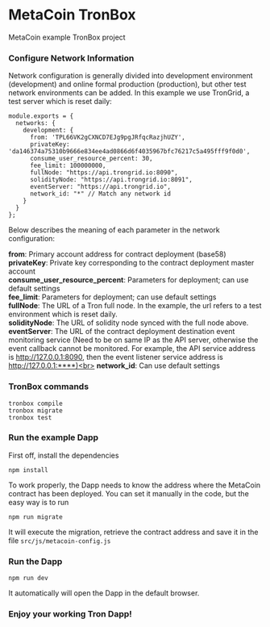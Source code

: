 # MetaCoin TronBox

MetaCoin example TronBox project



### Configure Network Information

Network configuration is generally divided into development environment (development) and online formal production (production), but other test network environments can be added.
In this example we use TronGrid, a test server which is reset daily:

```
module.exports = {
  networks: {
    development: {
      from: 'TPL66VK2gCXNCD7EJg9pgJRfqcRazjhUZY',
      privateKey: 'da146374a75310b9666e834ee4ad0866d6f4035967bfc76217c5a495fff9f0d0',
      consume_user_resource_percent: 30,
      fee_limit: 100000000,
      fullNode: "https://api.trongrid.io:8090",
      solidityNode: "https://api.trongrid.io:8091",
      eventServer: "https://api.trongrid.io",
      network_id: "*" // Match any network id
    }
  }
};
```

Below describes the meaning of each parameter in the network configuration:<br>

**from**: Primary account address for contract deployment (base58)<br>
**privateKey**: Private key corresponding to the contract deployment master account<br>
**consume_user_resource_percent**: Parameters for deployment; can use default settings<br>
**fee_limit**: Parameters for deployment; can use default settings<br>
**fullNode**: The URL of a Tron full node. In the example, the url refers to a test environment which is reset daily.<br>
**solidityNode**: The URL of solidity node synced with the full node above.<br>
**eventServer**: The URL of the contract deployment destination event monitoring service (Need to be on same IP as the API server, otherwise the event callback cannot be monitored. For example, the API service address is http://127.0.0.1:8090, then the event listener service address is http://127.0.0.1:****)<br>
**network_id**: Can use default settings<br>

### TronBox commands
```
tronbox compile
tronbox migrate
tronbox test
```

### Run the example Dapp
First off, install the dependencies
```
npm install
```

To work properly, the Dapp needs to know the address where the MetaCoin contract has been deployed. You can set it manually in the code, but the easy way is to run

```
npm run migrate
```
It will execute the migration, retrieve the contract address and save it in the file `src/js/metacoin-config.js`

### Run the Dapp
```
npm run dev
```
It automatically will open the Dapp in the default browser.

### Enjoy your working Tron Dapp!



